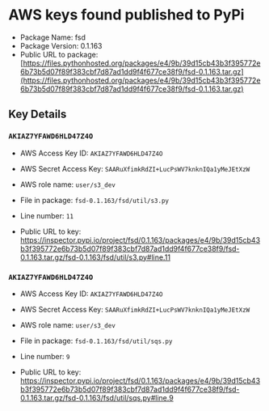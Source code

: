 # AWS keys found published to PyPi

* Package Name: fsd
* Package Version: 0.1.163
* Public URL to package: [https://files.pythonhosted.org/packages/e4/9b/39d15cb43b3f395772e6b73b5d07f89f383cbf7d87ad1dd9f4f677ce38f9/fsd-0.1.163.tar.gz](https://files.pythonhosted.org/packages/e4/9b/39d15cb43b3f395772e6b73b5d07f89f383cbf7d87ad1dd9f4f677ce38f9/fsd-0.1.163.tar.gz)

## Key Details

### `AKIAZ7YFAWD6HLD47Z4O`

* AWS Access Key ID: `AKIAZ7YFAWD6HLD47Z4O`
* AWS Secret Access Key: `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` 
* AWS role name: `user/s3_dev`
* File in package: `fsd-0.1.163/fsd/util/s3.py`
* Line number: `11`

* Public URL to key: https://inspector.pypi.io/project/fsd/0.1.163/packages/e4/9b/39d15cb43b3f395772e6b73b5d07f89f383cbf7d87ad1dd9f4f677ce38f9/fsd-0.1.163.tar.gz/fsd-0.1.163/fsd/util/s3.py#line.11



### `AKIAZ7YFAWD6HLD47Z4O`

* AWS Access Key ID: `AKIAZ7YFAWD6HLD47Z4O`
* AWS Secret Access Key: `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` 
* AWS role name: `user/s3_dev`
* File in package: `fsd-0.1.163/fsd/util/sqs.py`
* Line number: `9`

* Public URL to key: https://inspector.pypi.io/project/fsd/0.1.163/packages/e4/9b/39d15cb43b3f395772e6b73b5d07f89f383cbf7d87ad1dd9f4f677ce38f9/fsd-0.1.163.tar.gz/fsd-0.1.163/fsd/util/sqs.py#line.9


